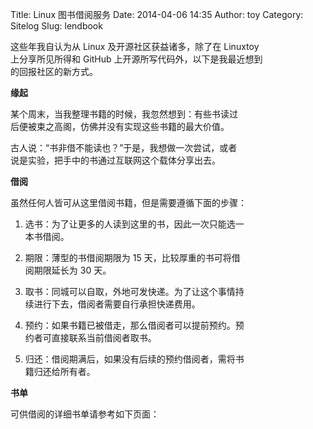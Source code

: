 Title: Linux 图书借阅服务
Date: 2014-04-06 14:35
Author: toy
Category: Sitelog
Slug: lendbook

这些年我自认为从 Linux 及开源社区获益诸多，除了在 Linuxtoy  
上分享所见所得和 GitHub 上开源所写代码外，以下是我最近想到  
的回报社区的新方式。

**缘起**

某个周末，当我整理书籍的时候，我忽然想到：有些书读过  
后便被束之高阁，仿佛并没有实现这些书籍的最大价值。

古人说：“书非借不能读也？”于是，我想做一次尝试，或者  
说是实验，把手中的书通过互联网这个载体分享出去。

**借阅**

虽然任何人皆可从这里借阅书籍，但是需要遵循下面的步骤：

1. 选书：为了让更多的人读到这里的书，因此一次只能选一  
本书借阅。

2. 期限：薄型的书借阅期限为 15 天，比较厚重的书可将借  
阅期限延长为 30 天。

3. 取书：同城可以自取，外地可发快递。为了让这个事情持  
续进行下去，借阅者需要自行承担快递费用。

4. 预约：如果书籍已被借走，那么借阅者可以提前预约。预  
约者可直接联系当前借阅者取书。

5. 归还：借阅期满后，如果没有后续的预约借阅者，需将书  
籍归还给所有者。

**书单**

可供借阅的详细书单请参考如下页面：
